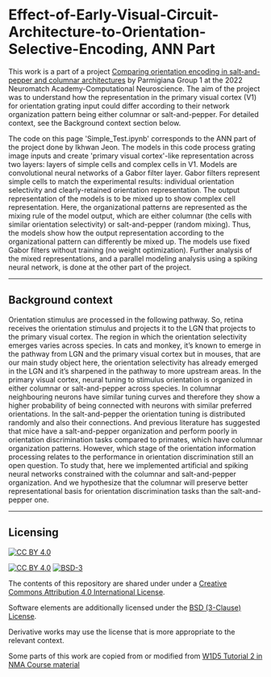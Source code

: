 # Effect-of-Early-Visual-Circuit-Architecture-to-Orientation-Selective-Encoding, ANN Part

This work is a part of a project [Comparing orientation encoding in salt-and-pepper and columnar architectures](https://docs.google.com/presentation/d/1NZbzr-H--xeZlh6FS_dvh1DaMt9pq8uGfEIl7Q_2EZ0/edit?usp=sharing) by Parmigiana Group 1 at the 2022 Neuromatch Academy-Computational Neuroscience. The aim of the project was to understand how the representation in the primary visual cortex (V1) for orientation grating input could differ according to their network organization pattern being either columnar or salt-and-pepper. For detailed context, see the Background context section below.

The code on this page 'Simple_Test.ipynb' corresponds to the ANN part of the project done by Ikhwan Jeon. The models in this code process grating image inputs and create 'primary visual cortex'-like representation across two layers: layers of simple cells and complex cells in V1. Models are convolutional neural networks of a Gabor filter layer. Gabor filters represent simple cells to match the experimental results: individual orientation selectivity and clearly-retained orientation representation. The output representation of the models is to be mixed up to show complex cell representation. Here, the organizational patterns are represented as the mixing rule of the model output, which are either columnar (the cells with similar orientation selectivity) or salt-and-pepper (random mixing). Thus, the models show how the output representation according to the organizational pattern can differently be mixed up. The models use fixed Gabor filters without training (no weight optimization). Further analysis of the mixed representations, and a parallel modeling analysis using a spiking neural network, is done at the other part of the project.

---

## Background context
Orientation stimulus are processed in the following pathway. So, retina receives the orientation stimulus and projects it to the LGN that projects to the primary visual cortex. The region in which the orientation selectivity emerges varies across species. In cats and monkey, it’s known to emerge in the pathway from LGN and the primary visual cortex but in mouses, that are our main study object here, the orientation selectivity has already emerged in the LGN and it’s sharpened in the pathway to more upstream areas. In the primary visual cortex, neural tuning to stimulus orientation is organized in either columnar or salt-and-pepper across species. In columnar neighbouring neurons have similar tuning curves and therefore they show a higher probability of being connected with neurons with similar preferred orientations. In the salt-and-pepper the orientation tuning is distributed randomly and also their connections. And previous literature has suggested that mice have a salt-and-pepper organization and perform poorly in orientation discrimination tasks compared to primates, which have columnar organization patterns. However, which stage of the orientation information processing relates to the performance in orientation discrimination still an open question. To study that, here we implemented artificial and spiking neural networks constrained with the columnar and salt-and-pepper organization. And we hypothesize that the columnar will preserve better representational basis for orientation discrimination tasks than the salt-and-pepper one.

---

## Licensing

[![CC BY 4.0][cc-by-image]][cc-by]

[![CC BY 4.0][cc-by-shield]][cc-by] [![BSD-3][bsd-3-shield]][bsd-3]

The contents of this repository are shared under under a [Creative Commons Attribution 4.0 International License][cc-by].

Software elements are additionally licensed under the [BSD (3-Clause) License][bsd-3].

Derivative works may use the license that is more appropriate to the relevant context.

[cc-by]: http://creativecommons.org/licenses/by/4.0/
[cc-by-image]: https://i.creativecommons.org/l/by/4.0/88x31.png
[cc-by-shield]: https://img.shields.io/badge/License-CC%20BY%204.0-lightgrey.svg

[bsd-3]: https://opensource.org/licenses/BSD-3-Clause
[bsd-3-shield]: https://camo.githubusercontent.com/9b9ea65d95c9ef878afa1987df65731d47681336/68747470733a2f2f696d672e736869656c64732e696f2f707970692f6c2f736561626f726e2e737667

Some parts of this work are copied from or modified from [W1D5 Tutorial 2 in NMA Course material](https://github.com/NeuromatchAcademy/course-content/blob/main/tutorials/W1D5_DeepLearning/W1D5_Tutorial2.ipynb)
